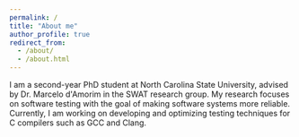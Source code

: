 ```yaml
---
permalink: /
title: "About me"
author_profile: true
redirect_from: 
  - /about/
  - /about.html
---
```

I am a second-year PhD student at North Carolina State University, advised by Dr. Marcelo d'Amorim in the SWAT research group. My research focuses on software testing with the goal of making software systems more reliable.
Currently, I am working on developing and optimizing testing techniques for C compilers such as GCC and Clang.
